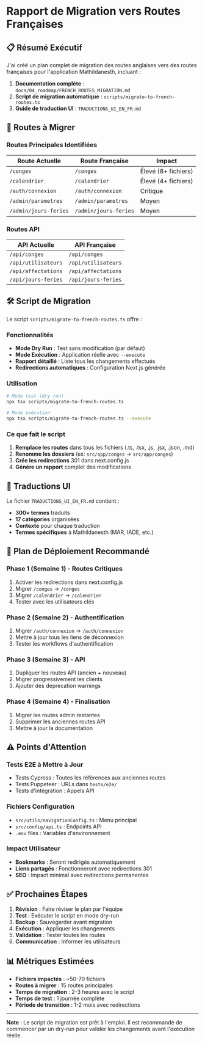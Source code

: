 # Rapport de Migration vers Routes Françaises

## 📋 Résumé Exécutif

J'ai créé un plan complet de migration des routes anglaises vers des routes françaises pour l'application Mathildanesth, incluant :

1. **Documentation complète** : `docs/04_roadmap/FRENCH_ROUTES_MIGRATION.md`
2. **Script de migration automatique** : `scripts/migrate-to-french-routes.ts`
3. **Guide de traduction UI** : `TRADUCTIONS_UI_EN_FR.md`

## 🎯 Routes à Migrer

### Routes Principales Identifiées

| Route Actuelle | Route Française | Impact |
|----------------|-----------------|--------|
| `/conges` | `/conges` | Élevé (8+ fichiers) |
| `/calendrier` | `/calendrier` | Élevé (4+ fichiers) |
| `/auth/connexion` | `/auth/connexion` | Critique |
| `/admin/parametres` | `/admin/parametres` | Moyen |
| `/admin/jours-feries` | `/admin/jours-feries` | Moyen |

### Routes API

| API Actuelle | API Française |
|--------------|---------------|
| `/api/conges` | `/api/conges` |
| `/api/utilisateurs` | `/api/utilisateurs` |
| `/api/affectations` | `/api/affectations` |
| `/api/jours-feries` | `/api/jours-feries` |

## 🛠️ Script de Migration

Le script `scripts/migrate-to-french-routes.ts` offre :

### Fonctionnalités
- **Mode Dry Run** : Test sans modification (par défaut)
- **Mode Exécution** : Application réelle avec `--execute`
- **Rapport détaillé** : Liste tous les changements effectués
- **Redirections automatiques** : Configuration Next.js générée

### Utilisation
```bash
# Mode test (dry run)
npx tsx scripts/migrate-to-french-routes.ts

# Mode exécution
npx tsx scripts/migrate-to-french-routes.ts --execute
```

### Ce que fait le script
1. **Remplace les routes** dans tous les fichiers (.ts, .tsx, .js, .jsx, .json, .md)
2. **Renomme les dossiers** (ex: `src/app/conges` → `src/app/conges`)
3. **Crée les redirections** 301 dans next.config.js
4. **Génère un rapport** complet des modifications

## 📝 Traductions UI

Le fichier `TRADUCTIONS_UI_EN_FR.md` contient :
- **300+ termes** traduits
- **17 catégories** organisées
- **Contexte** pour chaque traduction
- **Termes spécifiques** à Mathildanesth (MAR, IADE, etc.)

## 🚀 Plan de Déploiement Recommandé

### Phase 1 (Semaine 1) - Routes Critiques
1. Activer les redirections dans next.config.js
2. Migrer `/conges` → `/conges`
3. Migrer `/calendrier` → `/calendrier`
4. Tester avec les utilisateurs clés

### Phase 2 (Semaine 2) - Authentification
1. Migrer `/auth/connexion` → `/auth/connexion`
2. Mettre à jour tous les liens de déconnexion
3. Tester les workflows d'authentification

### Phase 3 (Semaine 3) - API
1. Dupliquer les routes API (ancien + nouveau)
2. Migrer progressivement les clients
3. Ajouter des deprecation warnings

### Phase 4 (Semaine 4) - Finalisation
1. Migrer les routes admin restantes
2. Supprimer les anciennes routes API
3. Mettre à jour la documentation

## ⚠️ Points d'Attention

### Tests E2E à Mettre à Jour
- Tests Cypress : Toutes les références aux anciennes routes
- Tests Puppeteer : URLs dans `tests/e2e/`
- Tests d'intégration : Appels API

### Fichiers Configuration
- `src/utils/navigationConfig.ts` : Menu principal
- `src/config/api.ts` : Endpoints API
- `.env` files : Variables d'environnement

### Impact Utilisateur
- **Bookmarks** : Seront redirigés automatiquement
- **Liens partagés** : Fonctionneront avec redirections 301
- **SEO** : Impact minimal avec redirections permanentes

## ✅ Prochaines Étapes

1. **Révision** : Faire réviser le plan par l'équipe
2. **Test** : Exécuter le script en mode dry-run
3. **Backup** : Sauvegarder avant migration
4. **Exécution** : Appliquer les changements
5. **Validation** : Tester toutes les routes
6. **Communication** : Informer les utilisateurs

## 📊 Métriques Estimées

- **Fichiers impactés** : ~50-70 fichiers
- **Routes à migrer** : 15 routes principales
- **Temps de migration** : 2-3 heures avec le script
- **Temps de test** : 1 journée complète
- **Période de transition** : 1-2 mois avec redirections

---

**Note** : Le script de migration est prêt à l'emploi. Il est recommandé de commencer par un dry-run pour valider les changements avant l'exécution réelle.